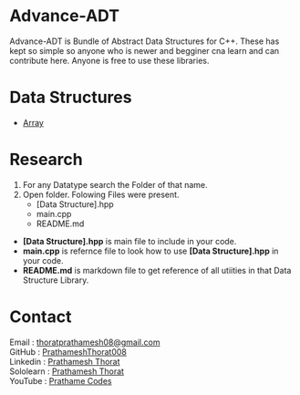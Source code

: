 # Advance-ADT

Advance-ADT is Bundle of Abstract Data Structures for C++. These has kept so simple so anyone who is newer and begginer cna learn and can contribute here. Anyone is free to use these libraries.

# Data Structures

- [Array](https://github.com/PrathameshThorat008/Advance-ADT/tree/main/Array)

# Research

1. For any Datatype search the Folder of that name.
1. Open folder. Folowing Files were present.
   - [Data Structure].hpp
   - main.cpp
   - README.md

- **[Data Structure].hpp** is main file to include in your code.
- **main.cpp** is refernce file to look how to use **[Data Structure].hpp** in your code.
- **README.md** is markdown file to get reference of all utiities in that Data Structure Library.

# Contact

Email : thoratprathamesh08@gmail.com <br />
GitHub : [PrathameshThorat008](https://github.com/PrathameshThorat008) <br />
Linkedin : [Prathamesh Thorat](https://www.linkedin.com/in/prathamesh-thorat-831b98224/) <br />
Sololearn : [Prathamesh Thorat](https://www.sololearn.com/profile/23789199) <br />
YouTube : [Prathame Codes](https://www.youtube.com/channel/UCWurZVa5Gt1ME_kYXEqkrcw) <br />
